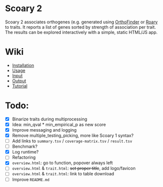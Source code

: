 # Scoary 2

Scoary 2 associates orthogenes (e.g. generated using [OrthoFinder][orthofinder]
or [Roary][roary] to traits. It reports a list of genes sorted by strength of
association per trait. The results can be explored interactively with a simple, static HTML/JS app.

# Wiki

- [Installation](wiki/Installation)
- [Usage](wiki/Usage)
- [Input](wiki/Input)
- [Output](wiki/Output)
- [Tutorial](wiki/Tutorial)

# Todo:

- [X] Binarize traits during multiprocessing
- [X] Idea: min_qval * min_empirical_p as new score
- [X] Improve messaging and logging
- [X] Remove multiple_testing_picking, more like Scoary 1 syntax?
- [ ] Add links to `summary.tsv` / `coverage-matrix.tsv` / `result.tsv`
- [ ] Benchmark?
- [X] Log runtime?
- [ ] Refactoring
- [X] `overview.html`: go to function, popover always left
- [ ] `overview.html` & `trait.html`: ~~set proper title~~, add logo/favicon
- [ ] `overview.html` & `trait.html`: link to table download
- [ ] Improve `README.md`

[orthofinder]: https://github.com/davidemms/OrthoFinder/

[roary]: https://sanger-pathogens.github.io/Roary/
